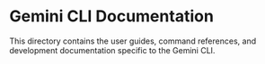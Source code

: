 # Gemini CLI Documentation

This directory contains the user guides, command references, and development documentation specific to the Gemini CLI.
